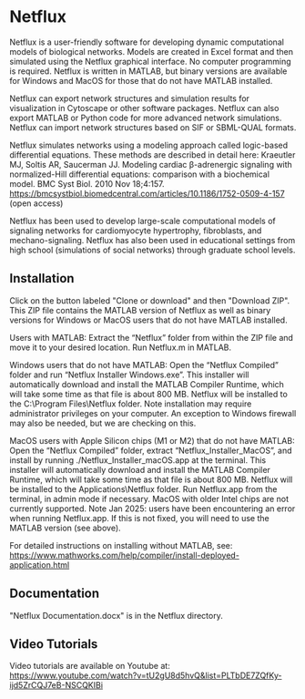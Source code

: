 # Netflux

Netflux is a user-friendly software for developing dynamic computational models of biological networks. Models are created in Excel format and then simulated using the Netflux graphical interface. No computer programming is required. Netflux is written in MATLAB, but binary versions are available for Windows and MacOS for those that do not have MATLAB installed.

Netflux can export network structures and simulation results for visualization in Cytoscape or other software packages. Netflux can also export MATLAB or Python code for more advanced network simulations. Netflux can import network structures based on SIF or SBML-QUAL formats.

Netflux simulates networks using a modeling approach called logic-based differential equations. These methods are described in detail here:
Kraeutler MJ, Soltis AR, Saucerman JJ. Modeling cardiac β-adrenergic signaling with normalized-Hill differential equations: comparison with a biochemical model. BMC Syst Biol. 2010 Nov 18;4:157.
https://bmcsystbiol.biomedcentral.com/articles/10.1186/1752-0509-4-157 (open access)

Netflux has been used to develop large-scale computational models of signaling networks for cardiomyocyte hypertrophy, fibroblasts, and mechano-signaling. Netflux has also been used in educational settings from high school (simulations of social networks) through graduate school levels.

## Installation
Click on the button labeled "Clone or download" and then "Download ZIP". This ZIP file contains the MATLAB version of Netflux as well as binary versions for Windows or MacOS users that do not have MATLAB installed.

Users with MATLAB:
Extract the “Netflux” folder from within the ZIP file and move it to your desired location. Run Netflux.m in MATLAB.

Windows users that do not have MATLAB:
Open the “Netflux Compiled” folder and run “Netflux Installer Windows.exe”. This installer will automatically download and install the MATLAB Compiler Runtime, which will take some time as that file is about 800 MB. Netflux will be installed to the C:\Program Files\Netflux folder. Note installation may require administrator privileges on your computer. An exception to Windows firewall may also be needed, but we are checking on this.

MacOS users with Apple Silicon chips (M1 or M2) that do not have MATLAB:
Open the “Netflux Compiled” folder, extract “Netflux_Installer_MacOS”, and install by running ./Netflux_Installer_macOS.app at the terminal. This installer will automatically download and install the MATLAB Compiler Runtime, which will take some time as that file is about 800 MB. Netflux will be installed to the Applications\Netflux folder. Run Netflux.app from the terminal, in admin mode if necessary. MacOS with older Intel chips are not currently supported. Note Jan 2025: users have been encountering an error when running Netflux.app. If this is not fixed, you will need to use the MATLAB version (see above).

For detailed instructions on installing without MATLAB, see:
https://www.mathworks.com/help/compiler/install-deployed-application.html

## Documentation
"Netflux Documentation.docx" is in the Netflux directory.

## Video Tutorials
Video tutorials are available on Youtube at:
https://www.youtube.com/watch?v=tU2gU8d5hvQ&list=PLTbDE7ZQfKy-ijd5ZrCQJ7eB-NSCQKIBi
